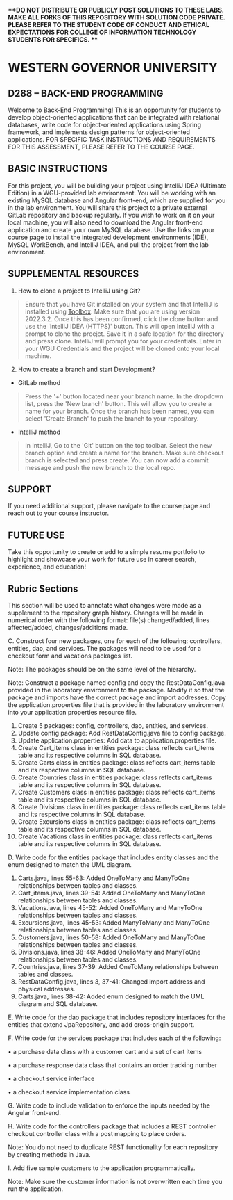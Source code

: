 <strong> **DO NOT DISTRIBUTE OR PUBLICLY POST SOLUTIONS TO THESE LABS. MAKE ALL FORKS OF THIS REPOSITORY WITH SOLUTION CODE PRIVATE. PLEASE REFER TO THE STUDENT CODE OF CONDUCT AND ETHICAL EXPECTATIONS FOR COLLEGE OF INFORMATION TECHNOLOGY STUDENTS FOR SPECIFICS. ** </strong>
# WESTERN GOVERNOR UNIVERSITY 
## D288 – BACK-END PROGRAMMING
Welcome to Back-End Programming! This is an opportunity for students to develop object-oriented applications that can be integrated with relational databases, write code for object-oriented applications using Spring framework, and implements design patterns for object-oriented applications. 
FOR SPECIFIC TASK INSTRUCTIONS AND REQUIREMENTS FOR THIS ASSESSMENT, PLEASE REFER TO THE COURSE PAGE.
## BASIC INSTRUCTIONS
For this project, you will be building your project using IntelliJ IDEA (Ultimate Edition) in a WGU-provided lab environment. You will be working with an existing MySQL database and Angular front-end, which are supplied for you in the lab environment. You will share this project to a private external GitLab repository and backup regularly. If you wish to work on it on your local machine, you will also need to download the Angular front-end application and create your own MySQL database. Use the links on your course page to install the integrated development environments (IDE), MySQL WorkBench, and IntelliJ IDEA, and pull the project from the lab environment.  


## SUPPLEMENTAL RESOURCES  
1.	How to clone a project to IntelliJ using Git?

> Ensure that you have Git installed on your system and that IntelliJ is installed using [Toolbox](https://www.jetbrains.com/toolbox-app/). Make sure that you are using version 2022.3.2. Once this has been confirmed, click the clone button and use the 'IntelliJ IDEA (HTTPS)' button. This will open IntelliJ with a prompt to clone the proejct. Save it in a safe location for the directory and press clone. IntelliJ will prompt you for your credentials. Enter in your WGU Credentials and the project will be cloned onto your local machine.  

2. How to create a branch and start Development?

- GitLab method
> Press the '+' button located near your branch name. In the dropdown list, press the 'New branch' button. This will allow you to create a name for your branch. Once the branch has been named, you can select 'Create Branch' to push the branch to your repository.

- IntelliJ method
> In IntelliJ, Go to the 'Git' button on the top toolbar. Select the new branch option and create a name for the branch. Make sure checkout branch is selected and press create. You can now add a commit message and push the new branch to the local repo.

## SUPPORT
If you need additional support, please navigate to the course page and reach out to your course instructor.
## FUTURE USE
Take this opportunity to create or add to a simple resume portfolio to highlight and showcase your work for future use in career search, experience, and education!

## Rubric Sections
This section will be used to annotate what changes were made as a supplement to the repository graph history.
Changes will be made in numerical order with the following format: file(s) changed/added, lines affected/added, changes/additions made.

C.  Construct four new packages, one for each of the following: controllers, entities, dao, and services. 
The packages will need to be used for a checkout form and vacations packages list.

Note: The packages should be on the same level of the hierarchy.

Note: Construct a package named config and copy the RestDataConfig.java provided in the laboratory environment to the package. Modify it so that the package and imports have the correct package and import addresses. Copy the application.properties file that is provided in the laboratory environment into your application properties resource file.
1) Create 5 packages: config, controllers, dao, entities, and services.
2) Update config package: Add RestDataConfig.java file to config package.
3) Update application.properties: Add data to application.properties file.
4) Create Cart_items class in entities package: class reflects cart_items table and its respective columns in SQL database.
5) Create Carts class in entities package: class reflects cart_items table and its respective columns in SQL database.
6) Create Countries class in entities package: class reflects cart_items table and its respective columns in SQL database.
7) Create Customers class in entities package: class reflects cart_items table and its respective columns in SQL database.
8) Create Divisions class in entities package: class reflects cart_items table and its respective columns in SQL database.
9) Create Excursions class in entities package: class reflects cart_items table and its respective columns in SQL database.
10) Create Vacations class in entities package: class reflects cart_items table and its respective columns in SQL database.

D.  Write code for the entities package that includes entity classes and the enum designed to match the UML diagram.

1) Carts.java, lines 55-63: Added OneToMany and ManyToOne relationships between tables and classes.
2) Cart_items.java, lines 39-54: Added OneToMany and ManyToOne relationships between tables and classes.
3) Vacations.java, lines 45-52: Added OneToMany and ManyToOne relationships between tables and classes.
4) Excursions.java, lines 45-53: Added ManyToMany and ManyToOne relationships between tables and classes.
5) Customers.java, lines 50-58: Added OneToMany and ManyToOne relationships between tables and classes.
6) Divisions.java, lines 38-46: Added OneToMany and ManyToOne relationships between tables and classes.
7) Countries.java, lines 37-39: Added OneToMany relationships between tables and classes.
8) RestDataConfig.java, lines 3, 37-41: Changed import address and physical addresses.
9) Carts.java, lines 38-42: Added enum designed to match the UML diagram and SQL database.

E.  Write code for the dao package that includes repository interfaces for the entities that extend JpaRepository, and add cross-origin support.


F.  Write code for the services package that includes each of the following:

•   a purchase data class with a customer cart and a set of cart items

•   a purchase response data class that contains an order tracking number

•   a checkout service interface

•   a checkout service implementation class


G.  Write code to include validation to enforce the inputs needed by the Angular front-end.


H.  Write code for the controllers package that includes a REST controller checkout controller class with a post mapping to place orders.

Note: You do not need to duplicate REST functionality for each repository by creating methods in Java.


I.  Add five sample customers to the application programmatically.


Note: Make sure the customer information is not overwritten each time you run the application.
